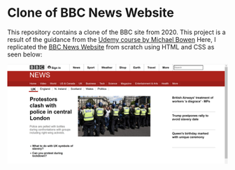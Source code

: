 # Clone of BBC News Website
This repository contains a clone of the BBC site from 2020. This project is a result of the guidance from the [Udemy course by Michael Bowen](https://bit.ly/3AM4MZ0)
Here, I replicated the [BBC News Website](https://www.bbc.co.uk/news) from scratch using HTML and CSS as seen below:

![Website Screenshot](https://github.com/Ela-Kan/bbc-news-clone/blob/gh-pages/WebsiteScreenshot.png?raw=true)
